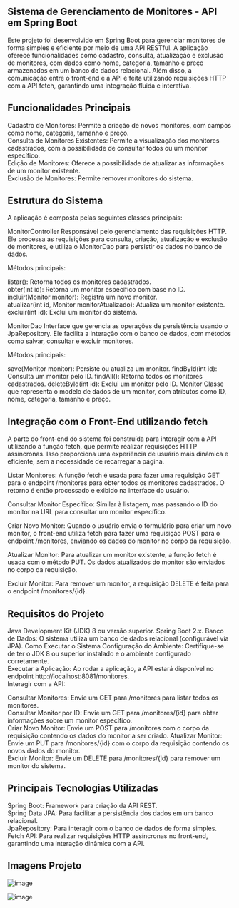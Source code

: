 ## Sistema de Gerenciamento de Monitores - API em Spring Boot
Este projeto foi desenvolvido em Spring Boot para gerenciar monitores de forma simples e eficiente por meio de uma API RESTful. A aplicação oferece funcionalidades como cadastro, consulta, atualização e exclusão de monitores, com dados como nome, categoria, tamanho e preço armazenados em um banco de dados relacional. Além disso, a comunicação entre o front-end e a API é feita utilizando requisições HTTP com a API fetch, garantindo uma integração fluida e interativa.

## Funcionalidades Principais
Cadastro de Monitores: Permite a criação de novos monitores, com campos como nome, categoria, tamanho e preço. <br>
Consulta de Monitores Existentes: Permite a visualização dos monitores cadastrados, com a possibilidade de consultar todos ou um monitor específico. <br>
Edição de Monitores: Oferece a possibilidade de atualizar as informações de um monitor existente. <br>
Exclusão de Monitores: Permite remover monitores do sistema. <br>

## Estrutura do Sistema
A aplicação é composta pelas seguintes classes principais:

MonitorController
Responsável pelo gerenciamento das requisições HTTP. Ele processa as requisições para consulta, criação, atualização e exclusão de monitores, e utiliza o MonitorDao para persistir os dados no banco de dados.

Métodos principais:

listar(): Retorna todos os monitores cadastrados.<br>
obter(int id): Retorna um monitor específico com base no ID.<br>
incluir(Monitor monitor): Registra um novo monitor.<br>
atualizar(int id, Monitor monitorAtualizado): Atualiza um monitor existente.<br>
excluir(int id): Exclui um monitor do sistema.<br>

MonitorDao
Interface que gerencia as operações de persistência usando o JpaRepository. Ele facilita a interação com o banco de dados, com métodos como salvar, consultar e excluir monitores.

Métodos principais:

save(Monitor monitor): Persiste ou atualiza um monitor.
findById(int id): Consulta um monitor pelo ID.
findAll(): Retorna todos os monitores cadastrados.
deleteById(int id): Exclui um monitor pelo ID.
Monitor
Classe que representa o modelo de dados de um monitor, com atributos como ID, nome, categoria, tamanho e preço.

## Integração com o Front-End utilizando fetch
A parte do front-end do sistema foi construída para interagir com a API utilizando a função fetch, que permite realizar requisições HTTP assíncronas. Isso proporciona uma experiência de usuário mais dinâmica e eficiente, sem a necessidade de recarregar a página.

Listar Monitores: A função fetch é usada para fazer uma requisição GET para o endpoint /monitores para obter todos os monitores cadastrados. O retorno é então processado e exibido na interface do usuário.

Consultar Monitor Específico: Similar à listagem, mas passando o ID do monitor na URL para consultar um monitor específico.

Criar Novo Monitor: Quando o usuário envia o formulário para criar um novo monitor, o front-end utiliza fetch para fazer uma requisição POST para o endpoint /monitores, enviando os dados do monitor no corpo da requisição.

Atualizar Monitor: Para atualizar um monitor existente, a função fetch é usada com o método PUT. Os dados atualizados do monitor são enviados no corpo da requisição.

Excluir Monitor: Para remover um monitor, a requisição DELETE é feita para o endpoint /monitores/{id}.

## Requisitos do Projeto

Java Development Kit (JDK) 8 ou versão superior.
Spring Boot 2.x.
Banco de Dados: O sistema utiliza um banco de dados relacional (configurável via JPA).
Como Executar o Sistema
Configuração do Ambiente: Certifique-se de ter o JDK 8 ou superior instalado e o ambiente configurado corretamente. <br>
Executar a Aplicação: Ao rodar a aplicação, a API estará disponível no endpoint http://localhost:8081/monitores. <br>
Interagir com a API: <br>

Consultar Monitores: Envie um GET para /monitores para listar todos os monitores. <br>
Consultar Monitor por ID: Envie um GET para /monitores/{id} para obter informações sobre um monitor específico. <br>
Criar Novo Monitor: Envie um POST para /monitores com o corpo da requisição contendo os dados do monitor a ser criado.
Atualizar Monitor: Envie um PUT para /monitores/{id} com o corpo da requisição contendo os novos dados do monitor. <br>
Excluir Monitor: Envie um DELETE para /monitores/{id} para remover um monitor do sistema.

## Principais Tecnologias Utilizadas

Spring Boot: Framework para criação da API REST. <br>
Spring Data JPA: Para facilitar a persistência dos dados em um banco relacional. <br>
JpaRepository: Para interagir com o banco de dados de forma simples. <br>
Fetch API: Para realizar requisições HTTP assíncronas no front-end, garantindo uma interação dinâmica com a API.

## Imagens Projeto

![image](https://github.com/user-attachments/assets/e99c96df-72f2-467e-a96b-378c0705c1df)

![image](https://github.com/user-attachments/assets/c52410c8-6073-4710-943e-30a0490826f5)
